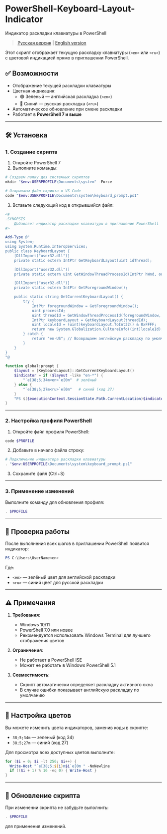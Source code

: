 # PowerShell-Keyboard-Layout-Indicator
Индикатор раскладки клавиатуры в PowerShell

> [Русская версия](README-ru.md) | [English version](README.md)

Этот скрипт отображает текущую раскладку клавиатуры (`<en>` или `<ru>`) с цветовой индикацией прямо в приглашении PowerShell.

## ✅ Возможности

- Отображение текущей раскладки клавиатуры
- Цветная индикация:
  - 🟢 Зеленый — английская раскладка (`<en>`)
  - 🔵 Синий — русская раскладка (`<ru>`)
- Автоматическое обновление при смене раскладки
- Работает в **PowerShell 7 и выше**

---

## 🛠️ Установка

### 1. Создание скрипта

1. Откройте PowerShell 7
2. Выполните команды:

```powershell
# Создаем папку для системных скриптов
mkdir "$env:USERPROFILE\Documents\system" -Force

# Открываем файл скрипта в VS Code
code "$env:USERPROFILE\Documents\system\keyboard_prompt.ps1"
```

3. Вставьте следующий код в открывшийся файл:

```powershell
<#
.SYNOPSIS
    Добавляет индикатор раскладки клавиатуры в приглашение PowerShell
#>

Add-Type @"
using System;
using System.Runtime.InteropServices;
public class KeyboardLayout {
    [DllImport("user32.dll")]
    private static extern IntPtr GetKeyboardLayout(uint idThread);

    [DllImport("user32.dll")]
    private static extern uint GetWindowThreadProcessId(IntPtr hWnd, out uint lpdwProcessId);

    [DllImport("user32.dll")]
    private static extern IntPtr GetForegroundWindow();

    public static string GetCurrentKeyboardLayout() {
        try {
            IntPtr foregroundWindow = GetForegroundWindow();
            uint processId;
            uint threadId = GetWindowThreadProcessId(foregroundWindow, out processId);
            IntPtr keyboardLayout = GetKeyboardLayout(threadId);
            uint localeId = (uint)keyboardLayout.ToInt32() & 0xFFFF;
            return new System.Globalization.CultureInfo((int)localeId).Name;
        } catch {
            return "en-US"; // Возвращаем английскую раскладку по умолчанию в случае ошибки
        }
    }
}
"@

function global:prompt {
    $layout = [KeyboardLayout]::GetCurrentKeyboardLayout()
    $indicator = if ($layout -like "en-*") {
        "`e[38;5;34m<en>`e[0m"  # зелёный
    } else {
        "`e[38;5;27m<ru>`e[0m"   # синий (код 27)
    }
    "PS $($executionContext.SessionState.Path.CurrentLocation)$indicator "
}
```

---

### 2. Настройка профиля PowerShell

1. Откройте файл профиля PowerShell:

```powershell
code $PROFILE
```

2. Добавьте в начало файла строку:

```powershell
# Подключение индикатора раскладки клавиатуры
. "$env:USERPROFILE\Documents\system\keyboard_prompt.ps1"
```

3. Сохраните файл (Ctrl+S)

---

### 3. Применение изменений

Выполните команду для обновления профиля:

```powershell
. $PROFILE
```

---

## 🧪 Проверка работы

После выполнения всех шагов в приглашении PowerShell появится индикатор:

```powershell
PS C:\Users\UserName<en>
```

Где:
- `<en>` — зелёный цвет для английской раскладки
- `<ru>` — синий цвет для русской раскладки

---

## ⚠️ Примечания

1. **Требования**:
   - Windows 10/11
   - PowerShell 7.0 или новее
   - Рекомендуется использовать Windows Terminal для лучшего отображения цветов

2. **Ограничения**:
   - Не работает в PowerShell ISE
   - Может не работать в Windows PowerShell 5.1

3. **Совместимость**:
   - Скрипт автоматически определяет раскладку активного окна
   - В случае ошибки показывает английскую раскладку по умолчанию

---

## 🎨 Настройка цветов

Вы можете изменить цвета индикаторов, заменив коды в скрипте:

- `38;5;34m` — зеленый (код 34)
- `38;5;27m` — синий (код 27)

Для просмотра всех доступных цветов выполните:

```powershell
for ($i = 0; $i -lt 256; $i++) {
  Write-Host "`e[38;5;${i}m$i`e[0m " -NoNewline
  if (($i + 1) % 16 -eq 0) { Write-Host }
}
```

---

## 🔄 Обновление скрипта

При изменении скрипта не забудьте выполнить:

```powershell
. $PROFILE
```

для применения изменений.
